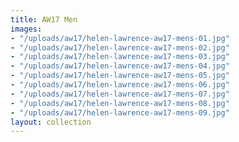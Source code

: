 ```yaml
---
title: AW17 Men
images:
- "/uploads/aw17/helen-lawrence-aw17-mens-01.jpg"
- "/uploads/aw17/helen-lawrence-aw17-mens-02.jpg"
- "/uploads/aw17/helen-lawrence-aw17-mens-03.jpg"
- "/uploads/aw17/helen-lawrence-aw17-mens-04.jpg"
- "/uploads/aw17/helen-lawrence-aw17-mens-05.jpg"
- "/uploads/aw17/helen-lawrence-aw17-mens-06.jpg"
- "/uploads/aw17/helen-lawrence-aw17-mens-07.jpg"
- "/uploads/aw17/helen-lawrence-aw17-mens-08.jpg"
- "/uploads/aw17/helen-lawrence-aw17-mens-09.jpg"
layout: collection
---
```


